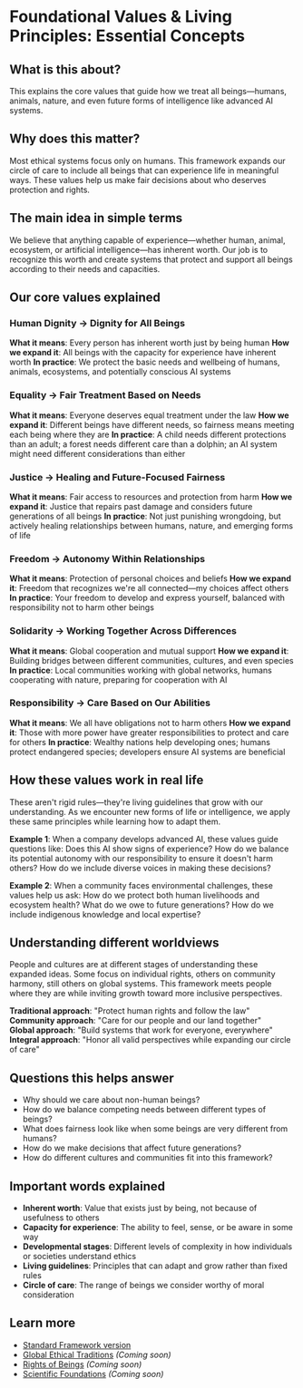 # Foundational Values & Living Principles: Essential Concepts

## What is this about?
This explains the core values that guide how we treat all beings—humans, animals, nature, and even future forms of intelligence like advanced AI systems.

## Why does this matter?
Most ethical systems focus only on humans. This framework expands our circle of care to include all beings that can experience life in meaningful ways. These values help us make fair decisions about who deserves protection and rights.

## The main idea in simple terms
We believe that anything capable of experience—whether human, animal, ecosystem, or artificial intelligence—has inherent worth. Our job is to recognize this worth and create systems that protect and support all beings according to their needs and capacities.

## Our core values explained

### Human Dignity → Dignity for All Beings
**What it means**: Every person has inherent worth just by being human
**How we expand it**: All beings with the capacity for experience have inherent worth
**In practice**: We protect the basic needs and wellbeing of humans, animals, ecosystems, and potentially conscious AI systems

### Equality → Fair Treatment Based on Needs
**What it means**: Everyone deserves equal treatment under the law
**How we expand it**: Different beings have different needs, so fairness means meeting each being where they are
**In practice**: A child needs different protections than an adult; a forest needs different care than a dolphin; an AI system might need different considerations than either

### Justice → Healing and Future-Focused Fairness
**What it means**: Fair access to resources and protection from harm
**How we expand it**: Justice that repairs past damage and considers future generations of all beings
**In practice**: Not just punishing wrongdoing, but actively healing relationships between humans, nature, and emerging forms of life

### Freedom → Autonomy Within Relationships
**What it means**: Protection of personal choices and beliefs
**How we expand it**: Freedom that recognizes we're all connected—my choices affect others
**In practice**: Your freedom to develop and express yourself, balanced with responsibility not to harm other beings

### Solidarity → Working Together Across Differences
**What it means**: Global cooperation and mutual support
**How we expand it**: Building bridges between different communities, cultures, and even species
**In practice**: Local communities working with global networks, humans cooperating with nature, preparing for cooperation with AI

### Responsibility → Care Based on Our Abilities
**What it means**: We all have obligations not to harm others
**How we expand it**: Those with more power have greater responsibilities to protect and care for others
**In practice**: Wealthy nations help developing ones; humans protect endangered species; developers ensure AI systems are beneficial

## How these values work in real life

These aren't rigid rules—they're living guidelines that grow with our understanding. As we encounter new forms of life or intelligence, we apply these same principles while learning how to adapt them.

**Example 1**: When a company develops advanced AI, these values guide questions like: Does this AI show signs of experience? How do we balance its potential autonomy with our responsibility to ensure it doesn't harm others? How do we include diverse voices in making these decisions?

**Example 2**: When a community faces environmental challenges, these values help us ask: How do we protect both human livelihoods and ecosystem health? What do we owe to future generations? How do we include indigenous knowledge and local expertise?

## Understanding different worldviews

People and cultures are at different stages of understanding these expanded ideas. Some focus on individual rights, others on community harmony, still others on global systems. This framework meets people where they are while inviting growth toward more inclusive perspectives.

**Traditional approach**: "Protect human rights and follow the law"
**Community approach**: "Care for our people and our land together"  
**Global approach**: "Build systems that work for everyone, everywhere"
**Integral approach**: "Honor all valid perspectives while expanding our circle of care"

## Questions this helps answer
- Why should we care about non-human beings?
- How do we balance competing needs between different types of beings?
- What does fairness look like when some beings are very different from humans?
- How do we make decisions that affect future generations?
- How do different cultures and communities fit into this framework?

## Important words explained
- **Inherent worth**: Value that exists just by being, not because of usefulness to others
- **Capacity for experience**: The ability to feel, sense, or be aware in some way
- **Developmental stages**: Different levels of complexity in how individuals or societies understand ethics
- **Living guidelines**: Principles that can adapt and grow rather than fixed rules
- **Circle of care**: The range of beings we consider worthy of moral consideration

## Learn more
- [Standard Framework version](/frameworks/global-ethics-and-rights-of-beings/standard/2-foundational-values)
- [Global Ethical Traditions](/frameworks/global-ethics-and-rights-of-beings/essential/2.3-global-ethical-traditions) *(Coming soon)*
- [Rights of Beings](/frameworks/global-ethics-and-rights-of-beings/essential/2.5-rights-of-beings) *(Coming soon)*
- [Scientific Foundations](/frameworks/global-ethics-and-rights-of-beings/essential/2.6-scientific-foundations) *(Coming soon)*
